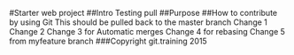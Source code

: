 #Starter web project
##Intro
Testing pull
##Purpose
##How to contribute
by using Git
This should be pulled back to the master branch
Change 1
Change 2
Change 3 for Automatic merges
Change 4 for rebasing
Change 5 from myfeature branch
###Copyright
git.training 2015